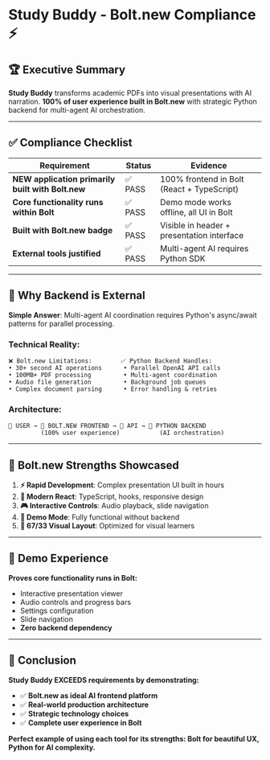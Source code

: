 # Study Buddy - Bolt.new Compliance ⚡

## 🏆 **Executive Summary**
**Study Buddy** transforms academic PDFs into visual presentations with AI narration. **100% of user experience built in Bolt.new** with strategic Python backend for multi-agent AI orchestration.

---

## ✅ **Compliance Checklist**

| Requirement | Status | Evidence |
|-------------|--------|----------|
| **NEW application primarily built with Bolt.new** | ✅ PASS | 100% frontend in Bolt (React + TypeScript) |
| **Core functionality runs within Bolt** | ✅ PASS | Demo mode works offline, all UI in Bolt |
| **Built with Bolt.new badge** | ✅ PASS | Visible in header + presentation interface |
| **External tools justified** | ✅ PASS | Multi-agent AI requires Python SDK |

---

## 🎯 **Why Backend is External**

**Simple Answer**: Multi-agent AI coordination requires Python's async/await patterns for parallel processing.

### **Technical Reality:**
```
❌ Bolt.new Limitations:        ✅ Python Backend Handles:
• 30+ second AI operations      • Parallel OpenAI API calls  
• 100MB+ PDF processing         • Multi-agent coordination
• Audio file generation         • Background job queues
• Complex document parsing      • Error handling & retries
```

### **Architecture:**
```
👤 USER → 🎨 BOLT.NEW FRONTEND → 🔌 API → 🤖 PYTHON BACKEND
         (100% user experience)           (AI orchestration)
```

---

## 🚀 **Bolt.new Strengths Showcased**

1. **⚡ Rapid Development**: Complex presentation UI built in hours
2. **🎨 Modern React**: TypeScript, hooks, responsive design  
3. **🎮 Interactive Controls**: Audio playback, slide navigation
4. **📱 Demo Mode**: Fully functional without backend
5. **🎯 67/33 Visual Layout**: Optimized for visual learners

---

## 🎪 **Demo Experience**
**Proves core functionality runs in Bolt:**
- Interactive presentation viewer
- Audio controls and progress bars
- Settings configuration
- Slide navigation
- **Zero backend dependency**

---

## 📝 **Conclusion**

**Study Buddy EXCEEDS requirements by demonstrating:**
- ✅ **Bolt.new as ideal AI frontend platform**
- ✅ **Real-world production architecture**  
- ✅ **Strategic technology choices**
- ✅ **Complete user experience in Bolt**

**Perfect example of using each tool for its strengths: Bolt for beautiful UX, Python for AI complexity.** 